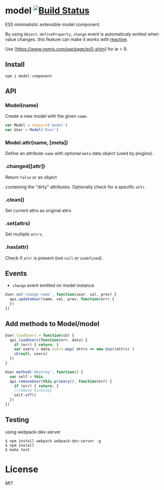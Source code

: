 # model [![Build Status](https://travis-ci.org/chemzqm/model.svg?branch=master)](https://travis-ci.org/chemzqm/model)

  ES5 minimalistic extensible model component.

  By using `Object.defineProperty`, `change` event is automaticaly emited when value changes.
  this feature can make it works with [reactive](https://github.com/chemzqm/reactive).

  Use [https://www.npmjs.com/package/es5-shim] for ie < 9.
## Install

```
npm i model-component
```

## API

### Model(name)

  Create a new model with the given `name`.

```js
var Model = require('model')
var User = Model('User')
```

### Model.attr(name, [meta])

  Define an attribute `name` with optional `meta` data object (used by plugins).

### .changed([attr])

  Return `false` or an object

  containing the "dirty" attributes.
  Optionally check for a specific `attr`.

### .clean()

  Set current attrs as original attrs

### .set(attrs)

  Set multiple `attrs`.

### .has(attr)

  Check if `attr` is present (not `null` or `undefined`).

## Events

* `change` event emitted on model instance.

``` js
User.on('change name', function(user, val, prev) {
  api.updateUser(name, val, prev, function(err) {
  })
})
```

## Add methods to Model/model

``` js
User.loadUsers = function(cb) {
  api.loadUsers(function(err, data) {
    if (err) { return; }
    var users = data.users.map( attrs => new User(attrs) )
    cb(null, users)
  })
}
```

``` js
User.method('destroy', function() {
  var self = this
  api.removeUser(this.primary(), function(err) {
    if (err) { return; }
    //remove bindings
    self.off()
  })
})
```

## Testing

using webpack-dev-server

```
$ npm install webpack webpack-dev-server -g
$ npm install
$ make test
```

# License

  MIT
